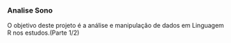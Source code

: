 ### Analise Sono


O objetivo deste projeto é a análise e manipulação de dados em Linguagem R nos estudos.(Parte 1/2)

<!--- DEIXAR IMAGEM EM OFF, ATÉ FINALIZAR A DOC![](Sono.png)-->
